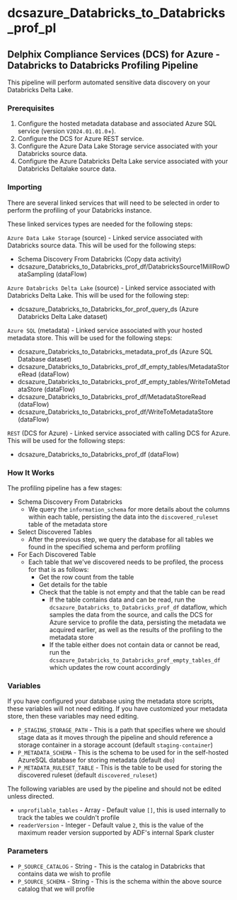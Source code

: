# dcsazure_Databricks_to_Databricks_prof_pl
## Delphix Compliance Services (DCS) for Azure - Databricks to Databricks Profiling Pipeline

This pipeline will perform automated sensitive data discovery on your Databricks Delta Lake.

### Prerequisites

1. Configure the hosted metadata database and associated Azure SQL service (version `V2024.01.01.0`+).
1. Configure the DCS for Azure REST service.
1. Configure the Azure Data Lake Storage service associated with your Databricks source data.
1. Configure the Azure Databricks Delta Lake service associated with your Databricks Deltalake source data.

### Importing
There are several linked services that will need to be selected in order to perform the profiling of your Databricks
instance.

These linked services types are needed for the following steps:

`Azure Data Lake Storage` (source) - Linked service associated with Databricks source data. This will be used for the
following steps:
* Schema Discovery From Databricks (Copy data activity)
* dcsazure_Databricks_to_Databricks_prof_df/DatabricksSource1MillRowDataSampling (dataFlow)

`Azure Databricks Delta Lake` (source) - Linked service associated with Databricks Delta Lake. This will be used for the
following step:
* dcsazure_Databricks_to_Databricks_for_prof_query_ds (Azure Databricks Delta Lake dataset)

`Azure SQL` (metadata) - Linked service associated with your hosted metadata store. This will be used for the following
steps:
* dcsazure_Databricks_to_Databricks_metadata_prof_ds (Azure SQL Database dataset)
* dcsazure_Databricks_to_Databricks_prof_df_empty_tables/MetadataStoreRead (dataFlow)
* dcsazure_Databricks_to_Databricks_prof_df_empty_tables/WriteToMetadataStore (dataFlow)
* dcsazure_Databricks_to_Databricks_prof_df/MetadataStoreRead (dataFlow)
* dcsazure_Databricks_to_Databricks_prof_df/WriteToMetadataStore (dataFlow)

`REST` (DCS for Azure) - Linked service associated with calling DCS for Azure. This will be used for the following
steps:
* dcsazure_Databricks_to_Databricks_prof_df (dataFlow)

### How It Works
The profiling pipeline has a few stages:
* Schema Discovery From Databricks
  * We query the `information_schema` for more details about the columns within each table, persisting the data into the
    `discovered_ruleset` table of the metadata store
* Select Discovered Tables
  * After the previous step, we query the database for all tables we found in the specified schema and perform profiling
* For Each Discovered Table
  * Each table that we've discovered needs to be profiled, the process for that is as follows:
    * Get the row count from the table
    * Get details for the table
    * Check that the table is not empty and that the table can be read
      * If the table contains data and can be read, run the `dcsazure_Databricks_to_Databricks_prof_df` dataflow, which
        samples the data from the source, and calls the DCS for Azure service to profile the data, persisting the
        metadata we acquired earlier, as well as the results of the profiling to the metadata store
      * If the table either does not contain data or cannot be read, run the
        `dcsazure_Databricks_to_Databricks_prof_empty_tables_df` which updates the row count accordingly

### Variables

If you have configured your database using the metadata store scripts, these variables will not need editing. If you
have customized your metadata store, then these variables may need editing.

* `P_STAGING_STORAGE_PATH` - This is a path that specifies where we should stage data as it moves through the pipeline
  and should reference a storage container in a storage account (default `staging-container`)
* `P_METADATA_SCHEMA` - This is the schema to be used for in the self-hosted AzureSQL database for storing metadata (default `dbo`)
* `P_METADATA_RULESET_TABLE` - This is the table to be used for storing the discovered ruleset (default `discovered_ruleset`)

The following variables are used by the pipeline and should not be edited unless directed.
* `unprofilable_tables` - Array - Default value `[]`, this is used internally to track the tables we couldn't profile
* `readerVersion` - Integer - Default value `2`, this is the value of the maximum reader version supported by ADF's
  internal Spark cluster

### Parameters

* `P_SOURCE_CATALOG` - String - This is the catalog in Databricks that contains data we wish to profile
* `P_SOURCE_SCHEMA` - String - This is the schema within the above source catalog that we will profile
